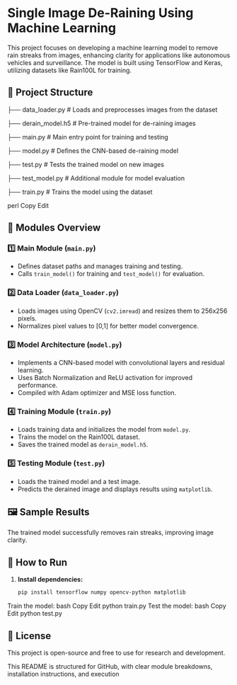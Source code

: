 # Single Image De-Raining Using Machine Learning  

This project focuses on developing a machine learning model to remove rain streaks from images, enhancing clarity for applications like autonomous vehicles and surveillance. The model is built using TensorFlow and Keras, utilizing datasets like Rain100L for training.  

## 📂 Project Structure  

├── data_loader.py # Loads and preprocesses images from the dataset

├── derain_model.h5 # Pre-trained model for de-raining images

├── main.py # Main entry point for training and testing

├── model.py # Defines the CNN-based de-raining model

├── test.py # Tests the trained model on new images

├── test_model.py # Additional module for model evaluation

├── train.py # Trains the model using the dataset

perl
Copy
Edit

## 📌 Modules Overview  

### 1️⃣ Main Module (`main.py`)  
- Defines dataset paths and manages training and testing.  
- Calls `train_model()` for training and `test_model()` for evaluation.  

### 2️⃣ Data Loader (`data_loader.py`)  
- Loads images using OpenCV (`cv2.imread`) and resizes them to 256x256 pixels.  
- Normalizes pixel values to [0,1] for better model convergence.  

### 3️⃣ Model Architecture (`model.py`)  
- Implements a CNN-based model with convolutional layers and residual learning.  
- Uses Batch Normalization and ReLU activation for improved performance.  
- Compiled with Adam optimizer and MSE loss function.  

### 4️⃣ Training Module (`train.py`)  
- Loads training data and initializes the model from `model.py`.  
- Trains the model on the Rain100L dataset.  
- Saves the trained model as `derain_model.h5`.  

### 5️⃣ Testing Module (`test.py`)  
- Loads the trained model and a test image.  
- Predicts the derained image and displays results using `matplotlib`.  

## 🖼 Sample Results  
The trained model successfully removes rain streaks, improving image clarity.  

## 🚀 How to Run  

1. **Install dependencies:**  
   ```bash
   pip install tensorflow numpy opencv-python matplotlib
Train the model:
bash
Copy
Edit
python train.py
Test the model:
bash
Copy
Edit
python test.py


## 📜 License

This project is open-source and free to use for research and development.


This README is structured for GitHub, with clear module breakdowns, installation instructions, and execution 
